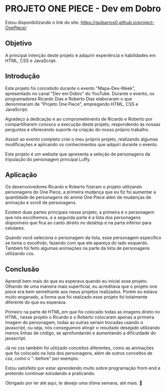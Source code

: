 # PROJETO ONE PIECE - Dev em Dobro

Estou disponibilizando o link do site.
https://guibarros0.github.io/project-OnePiece/

## Objetivo

A principal intenção deste projeto é adquirir experiência e habilidades em HTML, CSS e JavaScript.

## Introdução

Este projeto foi concebido durante o evento "Mapa-Dev-Week", apresentado no canal "Dev em Dobro" do YouTube. Durante o evento, os programadores Ricardo Dias e Roberto Dias elaboraram o que denominaram de "Projeto One Piece", empregando HTML, CSS e JavaScript.

Agradeço à dedicação e ao comprometimento de Ricardo e Roberto por compartilharem conosco a execução deste projeto, respondendo às nossas perguntas e oferecendo suporte na criação do nosso próprio trabalho.

Assisti ao evento completo criei o meu próprio projeto, realizando algumas modificações e aplicando os conhecimentos que adquiri durante o evento.

Este projeto é um website que apresenta a seleção de personagens da tripulação do personagem principal Luffy.

## Aplicação

Os desenvolvedores Ricardo e Roberto fizeram o projeto utilizando personagens do One Piece, a primeira mudança que eu fiz foi aumentar a quantidade de personagens do anime One Piece além de mudanças de animação e scroll de personagens.

Existem duas partes principais nesse projeto, a primeira é o personagem que nós escolhemos, e a segunda parte é a lista dos personagens disponíveis que fica ao canto direito no desktop e na parta inferior para celulares.

Quando você seleciona o personagem da lista, esse personagem especifíco se torna o escolhido, fazendo com que ele apareça do lado esquerdo. Também foi feito algumas animações na parte da lista de personagens utilizando css.

## Conclusão

Aprendi bem mais do que eu esperava quando eu iniciei esse projeto. Olhando de uma maneira mais superficial, eu acreditava que o projeto one piece era bem semelhante aos meus projetos realizados. Porém eu estava muito enganado, a forma que foi realizado esse projeto foi totalmente diferente do que eu esperava.

Primeiro na parte de HTML,em que foi colocado todas as imagens direto no HTML, nesse projeto o Ricardo e o Roberto colocaram apenas a primeira imagem do personagem, todas as outras seriam trocadas usando o javascript, ou seja, nós conseguimos atingir o resultado desejado utilizando menos linhas de código, se aprofundando e aumentando a dificuldade do javascript.

Já no css também foi utilizado conceitos diferentes, como as animações que foi colocado na lista dos personagens, além de outros conceitos de css, como o "::before" por exemplo.

Estou satisfeito por estar aprendendo muito sobre programação front-end e pretendo continuar estudando e praticando.

Obrigado por ler até aqui, te desejo uma ótima semana, até mais. 👋
